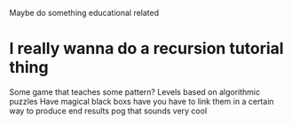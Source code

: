 Maybe do something educational related
# I really wanna do a recursion tutorial thing
Some game that teaches some pattern? Levels based on algorithmic puzzles
Have magical black boxs have you have to link them in a certain way to produce end results
pog that sounds very cool
